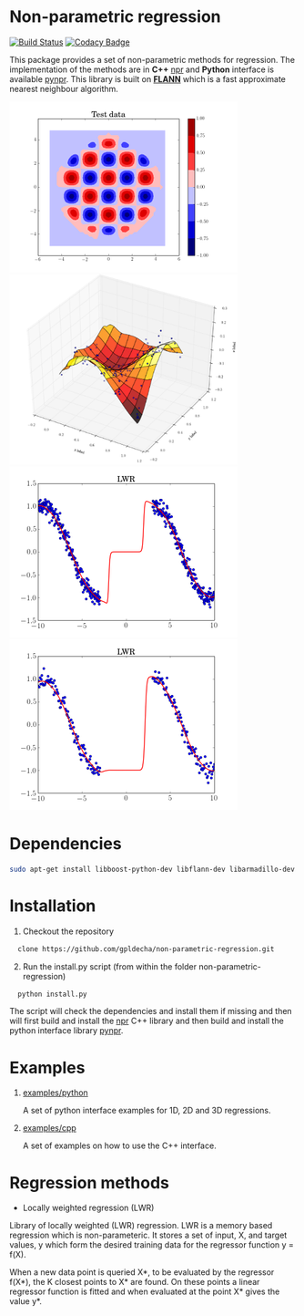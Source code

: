 # Non-parametric regression

[![Build Status](https://travis-ci.org/gpldecha/npr.svg?branch=master)](https://travis-ci.org/gpldecha/npr)
[![Codacy Badge](https://api.codacy.com/project/badge/Grade/a1fad67f83ce442aabc2805d4bd2d6fd)](https://www.codacy.com/app/chambrierg/non-parametric-regression?utm_source=github.com&amp;utm_medium=referral&amp;utm_content=gpldecha/non-parametric-regression&amp;utm_campaign=Badge_Grade)


This package provides a set of non-parametric methods for regression. The implementation of the methods are in **C++** 
[npr](https://github.com/gpldecha/non-parametric-regression/tree/master/npr) and **Python** interface is available 
[pynpr](https://github.com/gpldecha/non-parametric-regression/tree/master/pynpr). This library is built on [**FLANN**](http://www.cs.ubc.ca/research/flann/) which is a fast approximate nearest neighbour algorithm.


<img src="/docs/images/lwr_2D_example1_test.png" width="400"/><img src="/docs/images/lwr_2D_mid.png" width="400"/>
<img src="/docs/images/lwr_1D.png" width="400"><img src="/docs/images/lwr_1D_example2.png" width="400">



# Dependencies

```sh
sudo apt-get install libboost-python-dev libflann-dev libarmadillo-dev python-numpy
```

# Installation

1. Checkout the repository

  ```sh
    clone https://github.com/gpldecha/non-parametric-regression.git
  ```
2. Run the install.py script (from within the folder non-parametric-regression)

  ```bash
    python install.py
  ```
The script will check the dependencies and install them if missing and then will first 
build and install the [npr](https://github.com/gpldecha/non-parametric-regression/tree/master/npr) C++ library
and then build and install the python interface library [pynpr](https://github.com/gpldecha/non-parametric-regression/tree/master/pynpr).

# Examples

1. [examples/python](https://github.com/gpldecha/non-parametric-regression/tree/master/examples/python)
    
    A set of python interface examples for 1D, 2D and 3D regressions.
    
2. [examples/cpp](https://github.com/gpldecha/non-parametric-regression/tree/master/examples/cpp)    

    A set of examples on how to use the C++ interface.

# Regression methods

* Locally weighted regression (LWR)

Library of locally weighted (LWR) regression. LWR is a memory based regression which is non-parameteric. 
It stores a set of input, X, and target values, y which form the desired training data for the regressor 
function y = f(X).

When a new data point is queried X*, to be evaluated by the regressor f(X*), the K closest points to X* are found. 
On these points a linear regressor function is fitted and when evaluated at the point X* gives the value y*.
